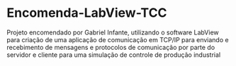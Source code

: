 # Encomenda-LabView-TCC
Projeto encomendado por Gabriel Infante, utilizando o software LabView para criação de uma aplicação de comunicação em TCP/IP para enviando e recebimento de mensagens e protocolos de comunicação por parte do servidor e cliente para uma simulação de controle de produção industrial
